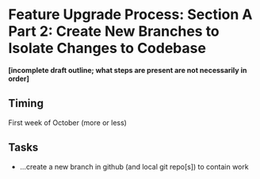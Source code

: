# Feature Upgrade Process: Section A Part 2: Create New Branches to Isolate Changes to Codebase

**[incomplete draft outline; what steps are present are not necessarily in order]**

## Timing

First week of October (more or less)

## Tasks

- ...create a new branch in github (and local git repo[s]) to contain work
